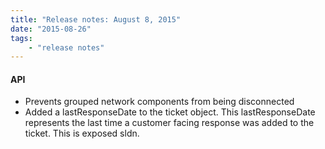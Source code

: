 ```yaml
---
title: "Release notes: August 8, 2015"
date: "2015-08-26"
tags:
    - "release notes"
---
```


#### API
+ Prevents grouped network components from being disconnected
+ Added a lastResponseDate to the ticket object.  This lastResponseDate represents the last time a customer facing response was added to the ticket.  This is exposed sldn.